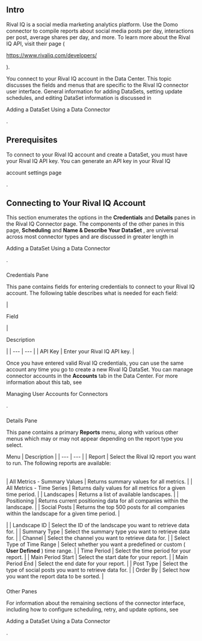 

Intro
-------

Rival IQ is a social media marketing analytics platform. Use the Domo connector to compile reports about social media posts per day, interactions per post, average shares per day, and more. To learn more about the Rival IQ API, visit their page (

https://www.rivaliq.com/developers/

).


 You connect to your Rival IQ account in the Data Center. This topic discusses the fields and menus that are specific to the Rival IQ connector user interface. General information for adding DataSets, setting update schedules, and editing DataSet information is discussed in

Adding a DataSet Using a Data Connector

.


 Prerequisites
---------------

To connect to your Rival IQ account and create a DataSet, you must have your Rival IQ API key. You can generate an API key in your Rival IQ

account settings page

.


 Connecting to Your Rival IQ Account
-------------------------------------


 This section enumerates the options in the
 **Credentials**
 and
 **Details**
 panes in the Rival IQ Connector page. The components of the other panes in this page,
 **Scheduling**
 and
 **Name & Describe Your DataSet**
 , are universal across most connector types and are discussed in greater length in

Adding a DataSet Using a Data Connector

.


###

Credentials Pane


 This pane contains fields for entering credentials to connect to your Rival IQ account. The following table describes what is needed for each field:


|

Field

|

Description

|
| --- | --- |
|
 API Key
  |
 Enter your Rival IQ API key.
  |


 Once you have entered valid Rival IQ credentials, you can use the same account any time you go to create a new Rival IQ DataSet. You can manage connector accounts in the
 **Accounts**
 tab in the Data Center. For more information about this tab, see

Managing User Accounts for Connectors

.


###
 Details Pane

This pane contains a primary
 **Reports**
 menu, along with various other menus which may or may not appear depending on the report type you select.


 Menu
  |
 Description
  |
| --- | --- |
|
 Report
  |
 Select the Rival IQ report you want to run. The following reports are available:


|  |  |
| --- | --- |
|
 All Metrics - Summary Values
  |
 Returns summary values for all metrics.
  |
|
 All Metrics - Time Series
  |
 Returns daily values for all metrics for a given time period.
  |
|
 Landscapes
  |
 Returns a list of available landscapes.
  |
|
 Positioning
  |
 Returns current positioning data for all companies within the landscape.
  |
|
 Social Posts
  |
 Returns the top 500 posts for all companies within the landscape for a given time period.
  |

|
|
 Landscape ID
  |
 Select the ID of the landscape you want to retrieve data for.
  |
|
 Summary Type
  |
 Select the summary type you want to retrieve data for.
  |
|
 Channel
  |
 Select the channel you want to retrieve data for.
  |
|
 Select Type of Time Range
  |
 Select whether you want a predefined or custom (
 **User Defined**
 ) time range.
  |
|
 Time Period
  |
 Select the time period for your report.
  |
|
 Main Period Start
  |
 Select the start date for your report.
  |
|
 Main Period End
  |
 Select the end date for your report.
  |
|
 Post Type
  |
 Select the type of social posts you want to retrieve data for.
  |
|
 Order By
  |
 Select how you want the report data to be sorted.
  |


###
 Other Panes

For information about the remaining sections of the connector interface, including how to configure scheduling, retry, and update options, see

Adding a DataSet Using a Data Connector

.


